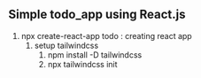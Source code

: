 ## Simple todo_app using React.js

1. npx create-react-app todo : creating react app
   1. setup tailwindcss
      1. npm install -D tailwindcss
      2. npx tailwindcss init
